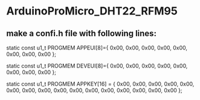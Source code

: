 # ArduinoProMicro_DHT22_RFM95


## make a confi.h file with following lines:

static const u1_t PROGMEM APPEUI[8]={ 0x00, 0x00, 0x00, 0x00, 0x00, 0x00, 0x00, 0x00 };

static const u1_t PROGMEM DEVEUI[8]={ 0x00, 0x00, 0x00, 0x00, 0x00, 0x00, 0x00, 0x00 };

static const u1_t PROGMEM APPKEY[16] = { 0x00, 0x00, 0x00, 0x00, 0x00, 0x00, 0x00, 0x00, 0x00, 0x00, 0x00, 0x00, 0x00, 0x00, 0x00, 0x00 };

